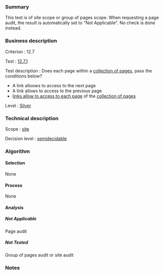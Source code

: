 ### Summary

This test is of site scope or group of pages scope. When requesting a page audit, the result is automatically set to "Not Applicable". No check is done instead.

### Business description

Criterion : 12.7

Test :
[12.7.1](http://www.accessiweb.org/index.php/accessiweb-22-english-version.html#test-12-7-1)

Test description : Does each page within a [collection of
pages](http://www.braillenet.org/accessibilite/referentiel-aw21-en/glossaire.php#mCollecPage),
pass the conditions below?

-   A link alloows to access to the next page
-   A link allows to access to the previous page
-   [links allow to access to each
    page](http://www.braillenet.org/accessibilite/referentiel-aw21-en/glossaire.php#mAccColl)
    of the [collection of
    pages](http://www.braillenet.org/accessibilite/referentiel-aw21-en/glossaire.php#mCollecPage)

Level : [Silver](/en/category/rules-design/accessiweb-11/level/argent)

### Technical description

Scope : [site](/en/category/rules-design/accessiweb-11/scope/site)

Decision level :
[semidecidable](/en/category/rules-design/accessiweb-11/decision-level/semidecidable)

### Algorithm

#### Selection

None

#### Process

None

#### Analysis

##### Not Applicable

Page audit 

##### Not Tested

Group of pages audit or site audit

### Notes


